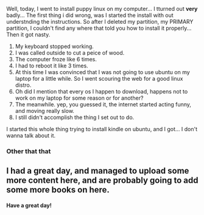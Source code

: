 Well, today, I went to install puppy linux on my computer... I tturned out <strong>very</strong> badly...
The first thing i did wrong, was I started the install with out understnding the instructions. So after I deleted my partition, my PRIMARY  partition, I couldn't find any where that told you how to install it properly... Then it got nasty.

1. My keyboard stopped working.
2. I was called outside to cut a peice of wood.
3. The computer froze like 6 times.
4. I had to reboot it like 3 times.
5. At this time I was convinced that I was not going to use ubuntu on my laptop for a little while. So I went scouring the web for a good linux distro.
6. Oh did I mention that every os I happen to download, happens not to work on my laptop for some reason or for another?
7. The meanwhile. yep, you guessed it, the internet started acting funny, and moving really slow.
8. I still didn't accomplish the thing I set out to do. 

I started this whole thing trying to install kindle on ubuntu, and I got... I don't wanna talk about it.

### Other that that
I had a great day, and managed to upload some more content here, and are probably going to add some more books on here.
---
#### Have a great day!
